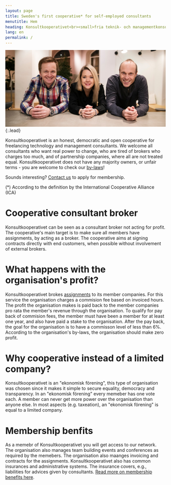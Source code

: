 ```yaml
---
layout: page
title: Sweden's first cooperative* for self-employed consultants
menutitle: Hem
heading: Konsultkooperativet<br><small>fria teknik- och managementkonsulter</small>
lang: en
permalink: /
---
```


![Full-width image](assets/img/samverkan07.jpg){:.lead}

Konsultkooperativet is an honest, democratic and open cooperative for freelancing technology and management consultants. We welcome all consultants who want real power to change, who are tired of brokers who charges too much, and of partnership companies, where all are not treated equal. Konsultkooperativet does not have any majority owners, or unfair terms - you are welcome to check our [by-laws](/stadgar.pdf)!

Sounds interesting? [Contact us](mailto:konsult@konsult.coop) to apply for membership.

(*) According to the definition by the International Cooperative Alliance (ICA)

# Cooperative consultant broker
Konsultkooperativet can be seen as a consultant broker not acting for profit. The cooperative's main target is to make sure all members have assignments, by acting as a broker. The cooperative aims at signing contracts directly with end customers, when possible without involvement of external brokers.

# What happens with the organisation's profit?
Konsultkooperativet brokes [assignments](/konsultuppdrag) to its member companies. For this service the organisation charges a commision fee based on invoiced hours. The profit the organisation makes is paid back to the member companies pro rata the member's revenue through the organisation. To qualify for pay back of commision fees, the member must have been a member for at least one year, and also have paid a stake to the organisation. After the pay back, the goal for the organisation is to have a commisson level of less than 6%.
According to the organisation's by-laws, the organisation should make zero profit.

# Why cooperative instead of a limited company?
Konsultkooperativet is an "ekonomisk förening", this type of organisation was chosen since it makes it simple to secure equality, democracy and transparency. In an "ekonomisk förening" every memeber has one vote each. A member can never get more power over the organisation than anyone else.
In most aspects (e.g. taxeation), an "ekonomisk förening" is equal to a limited company.

# Membership benfits
As a memebr of Konsultkooperativet you will get access to our network. The organisation also manages team building events and conferences as required by the memebers. The organisation also maanges invoicing and contracts for the assignments.
Konsultkooperativet also has common insurances and administrative systems. The insurance covers, e.g., liabilities for advices given by consultants. [Read more on membership benefits here](/members/).
